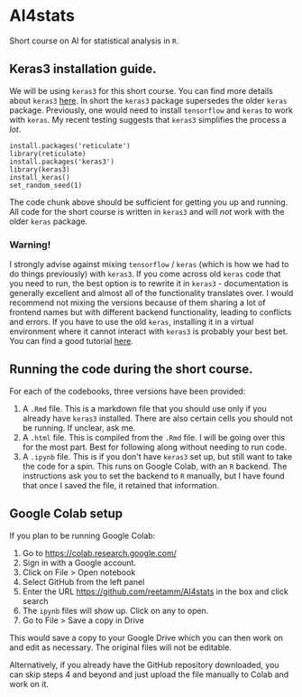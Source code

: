 # AI4stats

Short course on AI for statistical analysis in `R`.

## Keras3 installation guide.

We will be using `keras3` for this short course. You can find more details about `keras3` [here](https://keras3.posit.co/). In short the `keras3` package supersedes the older `keras` package. Previously, one would need to install `tensorflow` and `keras` to work with `keras`. My recent testing suggests that `keras3` simplifies the process a *lot*.

```{r}
install.packages('reticulate')
library(reticulate)
install.packages('keras3')
library(keras3)
install_keras()
set_random_seed(1)
```

The code chunk above should be sufficient for getting you up and running. All code for the short course is written in `keras3` and will *not* work with the older `keras` package.

### Warning!

I strongly advise against mixing `tensorflow` / `keras` (which is how we had to do things previously) with `keras3`. If you come across old `keras` code that you need to run, the best option is to rewrite it in `keras3` - documentation is generally excellent and almost all of the functionality translates over. I would recommend not mixing the versions because of them sharing a lot of frontend names but with different backend functionality, leading to conflicts and errors. If you have to use the old `keras`, installing it in a virtual environment where it cannot interact with `keras3` is probably your best bet. You can find a good tutorial [here](https://github.com/callumbarltrop/DeepGauge).

## Running the code during the short course.

For each of the codebooks, three versions have been provided:

1.  A `.Rmd` file. This is a markdown file that you should use only if you already have `keras3` installed. There are also certain cells you should not be running. If unclear, ask me.
2.  A `.html` file. This is compiled from the `.Rmd` file. I will be going over this for the most part. Best for following along without needing to run code.
3.  A `.ipynb` file. This is if you don't have `keras3` set up, but still want to take the code for a spin. This runs on Google Colab, with an `R` backend. The instructions ask you to set the backend to `R` manually, but I have found that once I saved the file, it retained that information.

## Google Colab setup

If you plan to be running Google Colab:

1.  Go to <https://colab.research.google.com/>
2.  Sign in with a Google account.
3.  Click on File \> Open notebook
4.  Select GitHub from the left panel
5.  Enter the URL <https://github.com/reetamm/AI4stats> in the box and click search
6.  The `ipynb` files will show up. Click on any to open.
7.  Go to File \> Save a copy in Drive

This would save a copy to your Google Drive which you can then work on and edit as necessary. The original files will not be editable.

Alternatively, if you already have the GitHub repository downloaded, you can skip steps 4 and beyond and just upload the file manually to Colab and work on it.
